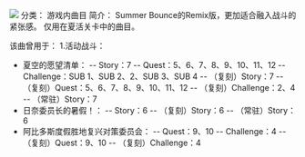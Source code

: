 ![](//static.kivo.wiki/images/music/cover/sg88ucpIUEQ5jfgVidV2CiyoquJIEIsS.png)
分类： 游戏内曲目
简介：
Summer Bounce的Remix版，更加适合融入战斗的紧张感。 
仅用在夏活关卡中的曲目。 
 
该曲曾用于： 
1.活动战斗： 
 - 夏空的愿望清单：
 -- Story：7
  -- Quest：5、6、7、8、9、10、11、12
  -- Challenge：SUB 1、SUB 2、2、SUB 3、SUB 4
  -- （复刻）Story：7
  -- （复刻）Quest：5、6、7、8、9、10、11、12
  -- （复刻）Challenge：2、4
  -- （常驻）Story：7
 - 日奈委员长的暑假！：
 -- Story：6
  -- （复刻）Story：6
  -- （常驻）Story：6
 - 阿比多斯度假胜地复兴对策委员会：
 -- Quest：9、10
  -- Challenge：4
  -- （复刻）Quest：9、10
  -- （复刻）Challenge：4

